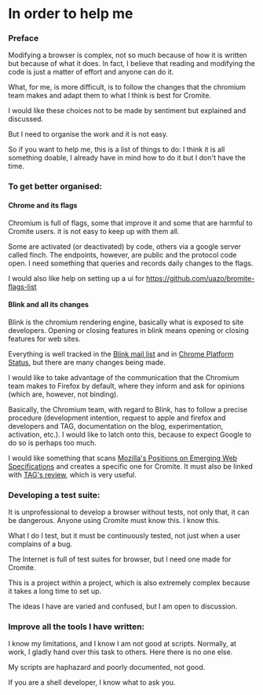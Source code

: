 # In order to help me

### Preface

Modifying a browser is complex, not so much because of how it is written but because of what it does. In fact, I believe that reading and modifying the code is just a matter of effort and anyone can do it.

What, for me, is more difficult, is to follow the changes that the chromium team makes and adapt them to what I think is best for Cromite.

I would like these choices not to be made by sentiment but explained and discussed.

But I need to organise the work and it is not easy.

So if you want to help me, this is a list of things to do: I think it is all something doable, I already have in mind how to do it but I don't have the time.

### To get better organised:

#### Chrome and its flags

Chromium is full of flags, some that improve it and some that are harmful to Cromite users. it is not easy to keep up with them all.

Some are activated (or deactivated) by code, others via a google server called finch. The endpoints, however, are public and the protocol code open.
I need something that queries and records daily changes to the flags.

I would also like help on setting up a ui for https://github.com/uazo/bromite-flags-list

#### Blink and all its changes

Blink is the chromium rendering engine, basically what is exposed to site developers. Opening or closing features in blink means opening or closing features for web sites.

Everything is well tracked in the [Blink mail list](https://groups.google.com/a/chromium.org/g/blink-dev/) and in [Chrome Platform Status](https://chromestatus.com/roadmap), but there are many changes being made.

I would like to take advantage of the communication that the Chromium team makes to Firefox by default, where they inform and ask for opinions (which are, however, not binding).

Basically, the Chromium team, with regard to Blink, has to follow a precise procedure (development intention, request to apple and firefox and developers and TAG, documentation on the blog, experimentation, activation, etc.). I would like to latch onto this, because to expect Google to do so is perhaps too much.

I would like something that scans [Mozilla's Positions on Emerging Web Specifications](https://github.com/mozilla/standards-positions/) and creates a specific one for Cromite. It must also be linked with [TAG's review](https://github.com/w3ctag/design-reviews), which is very useful.

### Developing a test suite:

It is unprofessional to develop a browser without tests, not only that, it can be dangerous. Anyone using Cromite must know this. I know this.

What I do I test, but it must be continuously tested, not just when a user complains of a bug.

The Internet is full of test suites for browser, but I need one made for Cromite.

This is a project within a project, which is also extremely complex because it takes a long time to set up.

The ideas I have are varied and confused, but I am open to discussion.

### Improve all the tools I have written:

I know my limitations, and I know I am not good at scripts. Normally, at work, I gladly hand over this task to others. Here there is no one else.

My scripts are haphazard and poorly documented, not good.

If you are a shell developer, I know what to ask you.
